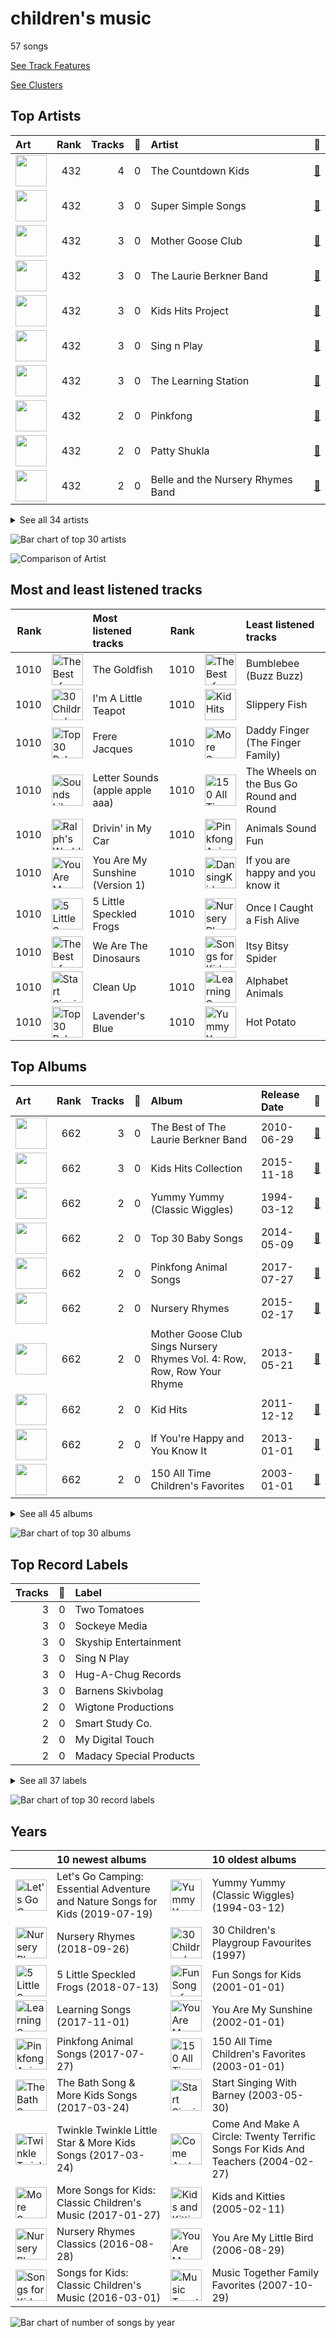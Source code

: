 # children's music

57 songs

[See Track Features](audio_features.md)

[See Clusters](clusters/overview.md)

## Top Artists

| Art | Rank | Tracks | 💚 | Artist | 🔗 |
|:---|---:|---:|---:|:---|:---|
| <img src="https://i.scdn.co/image/ab6761610000e5ebf13231f714ebcea3a7da6743" alt="" width="50" /> | 432 | 4 | 0 | The Countdown Kids | [🔗](https://open.spotify.com/artist/6PZYFmF3PH6cOREAzfXiAL) |
| <img src="https://i.scdn.co/image/ab6761610000e5eb47e877323b9ed3e02aad1499" alt="" width="50" /> | 432 | 3 | 0 | Super Simple Songs | [🔗](https://open.spotify.com/artist/7CdGfkCRgPhElnqy3HPJ4a) |
| <img src="https://i.scdn.co/image/ab6761610000e5eb5f18754304aba19e14838240" alt="" width="50" /> | 432 | 3 | 0 | Mother Goose Club | [🔗](https://open.spotify.com/artist/6h76MLMaPUoWVPC7VnEw86) |
| <img src="https://i.scdn.co/image/ab6761610000e5ebf16b05c7ec0d1f80b3a12bbb" alt="" width="50" /> | 432 | 3 | 0 | The Laurie Berkner Band | [🔗](https://open.spotify.com/artist/6T2pk5T8c4Wi61x1v84sUa) |
| <img src="https://i.scdn.co/image/ab67616d0000b273648517235abb8c05b1b1af3e" alt="" width="50" /> | 432 | 3 | 0 | Kids Hits Project | [🔗](https://open.spotify.com/artist/5crHUpHfUcFlS7t1qVGSRO) |
| <img src="https://i.scdn.co/image/ab6761610000e5eb8efd802ea5fac650f7cce73b" alt="" width="50" /> | 432 | 3 | 0 | Sing n Play | [🔗](https://open.spotify.com/artist/3at1vTRcH8tM7ZmnGXyiZs) |
| <img src="https://i.scdn.co/image/ab6761610000e5eb35a20cc8b2758ad61efd8ac1" alt="" width="50" /> | 432 | 3 | 0 | The Learning Station | [🔗](https://open.spotify.com/artist/0qIXXh38Do2fvBqiUjiHbm) |
| <img src="https://i.scdn.co/image/ab6761610000e5eb730d0b0210405e82447ca082" alt="" width="50" /> | 432 | 2 | 0 | Pinkfong | [🔗](https://open.spotify.com/artist/7cTXfwpe9peK0UE1bZyIWZ) |
| <img src="https://i.scdn.co/image/ab6761610000e5ebb03a003e3ef063229a401923" alt="" width="50" /> | 432 | 2 | 0 | Patty Shukla | [🔗](https://open.spotify.com/artist/6lQcPZtrhQfbSkXafngUYc) |
| <img src="https://i.scdn.co/image/ab67616d0000b273f920b73d9bd1d38284913976" alt="" width="50" /> | 432 | 2 | 0 | Belle and the Nursery Rhymes Band | [🔗](https://open.spotify.com/artist/6YFrVMB5AEMZ2rB3T0wyUQ) |


<details>
<summary>See all 34 artists</summary>

| Art | Rank | Tracks | 💚 | Artist | 🔗 |
|:---|---:|---:|---:|:---|:---|
| <img src="https://i.scdn.co/image/ab6761610000e5ebac90c66e02acbb3bdf697d77" alt="" width="50" /> | 432 | 2 | 0 | Toddler Tunes | [🔗](https://open.spotify.com/artist/3uGrMgq7tseqZq7FCjMGnW) |
| <img src="https://i.scdn.co/image/b027d8ba822958b13a3db04309cbd67a200e391f" alt="" width="50" /> | 432 | 2 | 0 | Elizabeth Mitchell | [🔗](https://open.spotify.com/artist/3gBQ1U5dXpRXS6tlbyNTDM) |
| <img src="https://i.scdn.co/image/ab6761610000e5ebf16f319a168a077b8e1f2311" alt="" width="50" /> | 432 | 2 | 0 | The Wiggles | [🔗](https://open.spotify.com/artist/2JY5qzEozvTdogkDTkkOMf) |
| <img src="https://i.scdn.co/image/ab6761610000e5eb14ed16382b6c781aa0db51bc" alt="" width="50" /> | 432 | 2 | 0 | The Kiboomers | [🔗](https://open.spotify.com/artist/1qKLikeNYpQFSsDAjg7HpI) |
| <img src="https://i.scdn.co/image/ab67616d0000b273753900d289aba6025c30c292" alt="" width="50" /> | 432 | 2 | 0 | Amy Liz | [🔗](https://open.spotify.com/artist/1bguJ0c7PghwoaLvBIVU3A) |
| <img src="https://i.scdn.co/image/ab6761610000e5ebd08402625156913c859f18f6" alt="" width="50" /> | 432 | 1 | 0 | Tinsel Town Kids | [🔗](https://open.spotify.com/artist/7ofMbMyqQ9qMUVoFjY7mYi) |
| <img src="https://i.scdn.co/image/ab6761610000e5eb44ea48e298bc588b4c393c88" alt="" width="50" /> | 432 | 1 | 0 | Pancake Manor | [🔗](https://open.spotify.com/artist/6bwjTCySXPwecMWvs9ce5C) |
| <img src="https://i.scdn.co/image/ab67616d0000b2735bd0232b18b9fa7d22b1c2c2" alt="" width="50" /> | 432 | 1 | 0 | The Jamborees | [🔗](https://open.spotify.com/artist/5fpJ1JmUCDq0xvMuqOoBAo) |
| <img src="https://i.scdn.co/image/ab6761610000e5eb328b7b7a5ae20c67c5bc5b02" alt="" width="50" /> | 432 | 1 | 0 | The Paul O'Brien All Stars Band | [🔗](https://open.spotify.com/artist/4yHvX6BSc9IUxGOQLQdEEl) |
| <img src="https://i.scdn.co/image/ab6761610000e5eb4d2194966bdf641f79a2c1ed" alt="" width="50" /> | 432 | 1 | 0 | Music Together | [🔗](https://open.spotify.com/artist/4tP1lAjaYb9szKruOsoL97) |
| <img src="https://i.scdn.co/image/ab6761610000e5eb9ca4a522f389c9b7e0f6c847" alt="" width="50" /> | 432 | 1 | 0 | Barney | [🔗](https://open.spotify.com/artist/4rB5wLJLaXdMrXaYsOYLmK) |
| <img src="https://i.scdn.co/image/ab6761610000e5eb33097ed4821bef8fc408173b" alt="" width="50" /> | 432 | 1 | 0 | Ralph's World | [🔗](https://open.spotify.com/artist/4qIIexaFmYNueu5mnSQnzU) |
| <img src="https://i.scdn.co/image/ab6761610000e5eb5d759665d86e371bf610743c" alt="" width="50" /> | 432 | 1 | 0 | Kidsongs | [🔗](https://open.spotify.com/artist/4kFnO9EhFN74EK1a2UH5ZW) |
| <img src="https://i.scdn.co/image/ab6761610000e5eb979ec96db4b1cb53d284be2b" alt="" width="50" /> | 432 | 1 | 0 | Barbara Milne | [🔗](https://open.spotify.com/artist/4MQPTZi9TH3JNc6yGnLp6x) |
| <img src="https://i.scdn.co/image/ab6761610000e5eb5534cd5a77e934d57222cdd8" alt="" width="50" /> | 432 | 1 | 0 | Rainbow Songs | [🔗](https://open.spotify.com/artist/40TPC7EFk2MCuSBxvRfCOF) |
| <img src="https://i.scdn.co/image/ab6761610000e5eb0e3621bd37fe8a2be942e904" alt="" width="50" /> | 432 | 1 | 0 | David Landau | [🔗](https://open.spotify.com/artist/2xIaXC0ztnAJkUsZWFVSPV) |
| <img src="https://i.scdn.co/image/ab67616d0000b273d80bd51eba94b296fc693108" alt="" width="50" /> | 432 | 1 | 0 | Denise Gagne | [🔗](https://open.spotify.com/artist/2WEehmCcEKeVZWD6qYkXuk) |
| <img src="https://i.scdn.co/image/ab67616d0000b273f662ae81484b23dabaf67805" alt="" width="50" /> | 432 | 1 | 0 | Muffin Songs | [🔗](https://open.spotify.com/artist/2PHC7cyBiJM9EZ0E8FKcJ4) |
| <img src="https://i.scdn.co/image/ab6761610000e5ebd06a3b87787a0eef6eb3adcb" alt="" width="50" /> | 432 | 1 | 0 | Susan Salidor | [🔗](https://open.spotify.com/artist/1yWG6rEJxrAMdIMhpo4L4C) |
| <img src="https://i.scdn.co/image/ab67616d0000b273600e9f48d05d996532436351" alt="" width="50" /> | 432 | 1 | 0 | DanSingKids | [🔗](https://open.spotify.com/artist/1u3XOsgRlZZM0e9T360uNs) |
| <img src="https://i.scdn.co/image/ab67616d0000b2732996bfa298c918fe241392f5" alt="" width="50" /> | 432 | 1 | 0 | Vicky Arlidge | [🔗](https://open.spotify.com/artist/1t8gwZFUoJEM9nhSJxT7ks) |
| <img src="https://i.scdn.co/image/ab6761610000e5eba702cac685e2e0433fb884c8" alt="" width="50" /> | 432 | 1 | 0 | Nursery Rhymes Band | [🔗](https://open.spotify.com/artist/1hhxuU75sJtitW71UWiCAP) |
| <img src="https://i.scdn.co/image/ab6761610000e5ebf54ff9f31e7686f6683c4f62" alt="" width="50" /> | 432 | 1 | 0 | Bounce Patrol | [🔗](https://open.spotify.com/artist/1S9SPfRo9eyxOcyfUGC2Tm) |
| <img src="https://i.scdn.co/image/ab6761610000e5ebfe5fe89a93c9592b4c85d6f5" alt="" width="50" /> | 432 | 1 | 0 | Little Baby Bum Nursery Rhyme Friends | [🔗](https://open.spotify.com/artist/0lFDQOEK5OwsyPXb1aWJzY) |

</details>


![Bar chart of top 30 artists](../../images/genres/children_s_music/artists.png)

![Comparison of Artist](../../images/genres/children_s_music/artists_comparison.png)
## Most and least listened tracks
| Rank | ​ | Most listened tracks | Rank | ​​ | Least listened tracks |
|---:|:---|:---|---:|:---|:---|
| 1010 | <img src="https://i.scdn.co/image/ab67616d0000b27315da17f21f746eefc8c7265b" alt="The Best of The Laurie Berkner Band" width="50" /> | The Goldfish | 1010 | <img src="https://i.scdn.co/image/ab67616d0000b27315da17f21f746eefc8c7265b" alt="The Best of The Laurie Berkner Band" width="50" /> | Bumblebee (Buzz Buzz) |
| 1010 | <img src="https://i.scdn.co/image/ab67616d0000b273ee857d39aa55c1a3123848e9" alt="30 Children&#x27;s Playgroup Favourites" width="50" /> | I'm A Little Teapot | 1010 | <img src="https://i.scdn.co/image/ab67616d0000b273753900d289aba6025c30c292" alt="Kid Hits" width="50" /> | Slippery Fish |
| 1010 | <img src="https://i.scdn.co/image/ab67616d0000b2734272f7b7128452832df8ff94" alt="Top 30 Baby Songs" width="50" /> | Frere Jacques | 1010 | <img src="https://i.scdn.co/image/ab67616d0000b2730143fb7ea0ba17925f883503" alt="More Songs for Kids: Classic Children&#x27;s Music" width="50" /> | Daddy Finger (The Finger Family) |
| 1010 | <img src="https://i.scdn.co/image/ab67616d0000b273024d2a8b825e7bac9aeb460c" alt="Sounds Like Fun by Barbara Milne" width="50" /> | Letter Sounds (apple apple aaa) | 1010 | <img src="https://i.scdn.co/image/ab67616d0000b273ab33167ebb1f8eb3d6ec6ed5" alt="150 All Time Children&#x27;s Favorites" width="50" /> | The Wheels on the Bus Go Round and Round |
| 1010 | <img src="https://i.scdn.co/image/ab67616d0000b273240bd30355c4a91793e81f49" alt="Ralph&#x27;s World" width="50" /> | Drivin' in My Car | 1010 | <img src="https://i.scdn.co/image/ab67616d0000b27311723f2867f29b2134ae47e4" alt="Pinkfong Animal Songs" width="50" /> | Animals Sound Fun |
| 1010 | <img src="https://i.scdn.co/image/ab67616d0000b273ff067d4d02fbe43bfc0a0a97" alt="You Are My Sunshine" width="50" /> | You Are My Sunshine (Version 1) | 1010 | <img src="https://i.scdn.co/image/ab67616d0000b2736d6b079c576fa1983dc3abb9" alt="DansingKids: Growing through music" width="50" /> | If you are happy and you know it |
| 1010 | <img src="https://i.scdn.co/image/ab67616d0000b273f3ae6eda125e71a5c6ee0b7e" alt="5 Little Speckled Frogs" width="50" /> | 5 Little Speckled Frogs | 1010 | <img src="https://i.scdn.co/image/ab67616d0000b273f920b73d9bd1d38284913976" alt="Nursery Rhymes" width="50" /> | Once I Caught a Fish Alive |
| 1010 | <img src="https://i.scdn.co/image/ab67616d0000b27315da17f21f746eefc8c7265b" alt="The Best of The Laurie Berkner Band" width="50" /> | We Are The Dinosaurs | 1010 | <img src="https://i.scdn.co/image/ab67616d0000b273691e5a79e20bc44553592107" alt="Songs for Kids: Classic Children&#x27;s Music" width="50" /> | Itsy Bitsy Spider |
| 1010 | <img src="https://i.scdn.co/image/ab67616d0000b273ca406921b7c1229dc1552d6b" alt="Start Singing With Barney" width="50" /> | Clean Up | 1010 | <img src="https://i.scdn.co/image/ab67616d0000b273f105cfb5b340382f74ea7099" alt="Learning Songs" width="50" /> | Alphabet Animals |
| 1010 | <img src="https://i.scdn.co/image/ab67616d0000b2734272f7b7128452832df8ff94" alt="Top 30 Baby Songs" width="50" /> | Lavender's Blue | 1010 | <img src="https://i.scdn.co/image/ab67616d0000b273687e08fc0fdf2e7a72d53db8" alt="Yummy Yummy (Classic Wiggles)" width="50" /> | Hot Potato |

## Top Albums

| Art | Rank | Tracks | 💚 | Album | Release Date | 🔗 |
|:---|---:|---:|---:|:---|:---|:---|
| <img src="https://i.scdn.co/image/ab67616d0000b27315da17f21f746eefc8c7265b" alt="" width="50" /> | 662 | 3 | 0 | The Best of The Laurie Berkner Band | 2010-06-29 | [🔗](https://open.spotify.com/album/7elEglYu8DF6c62vrwQNHB) |
| <img src="https://i.scdn.co/image/ab67616d0000b273648517235abb8c05b1b1af3e" alt="" width="50" /> | 662 | 3 | 0 | Kids Hits Collection | 2015-11-18 | [🔗](https://open.spotify.com/album/7FSFdyif4fkGcZlvx7VrRx) |
| <img src="https://i.scdn.co/image/ab67616d0000b273687e08fc0fdf2e7a72d53db8" alt="" width="50" /> | 662 | 2 | 0 | Yummy Yummy (Classic Wiggles) | 1994-03-12 | [🔗](https://open.spotify.com/album/2rLBCRdpYyPeCpm5hYrWtt) |
| <img src="https://i.scdn.co/image/ab67616d0000b2734272f7b7128452832df8ff94" alt="" width="50" /> | 662 | 2 | 0 | Top 30 Baby Songs | 2014-05-09 | [🔗](https://open.spotify.com/album/5Obb6WdYPpNErfM33fcrn0) |
| <img src="https://i.scdn.co/image/ab67616d0000b27311723f2867f29b2134ae47e4" alt="" width="50" /> | 662 | 2 | 0 | Pinkfong Animal Songs | 2017-07-27 | [🔗](https://open.spotify.com/album/1S7mumn7D4riEX2gVWYgPO) |
| <img src="https://i.scdn.co/image/ab67616d0000b273f920b73d9bd1d38284913976" alt="" width="50" /> | 662 | 2 | 0 | Nursery Rhymes | 2015-02-17 | [🔗](https://open.spotify.com/album/4xIdNaRkdvnnRa0EdvMiQ0) |
| <img src="https://i.scdn.co/image/ab67616d0000b273f73e9ac8e2bfcd29de478a5b" alt="" width="50" /> | 662 | 2 | 0 | Mother Goose Club Sings Nursery Rhymes Vol. 4: Row, Row, Row Your Rhyme | 2013-05-21 | [🔗](https://open.spotify.com/album/1j268hisybBFDdSwuYbD30) |
| <img src="https://i.scdn.co/image/ab67616d0000b273753900d289aba6025c30c292" alt="" width="50" /> | 662 | 2 | 0 | Kid Hits | 2011-12-12 | [🔗](https://open.spotify.com/album/3eEFhktny6sy2XXwxp1pZJ) |
| <img src="https://i.scdn.co/image/ab67616d0000b273d43d503db3d6dd15127b403a" alt="" width="50" /> | 662 | 2 | 0 | If You're Happy and You Know It | 2013-01-01 | [🔗](https://open.spotify.com/album/4ifLp9U7X5BLo1HowExGss) |
| <img src="https://i.scdn.co/image/ab67616d0000b273ab33167ebb1f8eb3d6ec6ed5" alt="" width="50" /> | 662 | 2 | 0 | 150 All Time Children's Favorites | 2003-01-01 | [🔗](https://open.spotify.com/album/2LNPciMcwVbgqHsP4FRj6v) |


<details>
<summary>See all 45 albums</summary>

| Art | Rank | Tracks | 💚 | Album | Release Date | 🔗 |
|:---|---:|---:|---:|:---|:---|:---|
| <img src="https://i.scdn.co/image/ab67616d0000b273ff067d4d02fbe43bfc0a0a97" alt="" width="50" /> | 662 | 1 | 0 | You Are My Sunshine | 2002-01-01 | [🔗](https://open.spotify.com/album/7jxHX5gjHedHa2vTAZSPfY) |
| <img src="https://i.scdn.co/image/ab67616d0000b2732e98ac353bde1480e5be8721" alt="" width="50" /> | 662 | 1 | 0 | You Are My Little Bird | 2006-08-29 | [🔗](https://open.spotify.com/album/4GYfEguWQPqdBpFO1XC1eB) |
| <img src="https://i.scdn.co/image/ab67616d0000b27340d558d041fba6cb638f2da7" alt="" width="50" /> | 662 | 1 | 0 | Wiggle It! | 2013-05-31 | [🔗](https://open.spotify.com/album/6Ir95G9kmDceHbOPeZUM9U) |
| <img src="https://i.scdn.co/image/ab67616d0000b273c1efa5760220407addd0efa9" alt="" width="50" /> | 662 | 1 | 0 | When You Are One! | 2012-10-22 | [🔗](https://open.spotify.com/album/4r4L2MZb1SaAkb52YNxDPn) |
| <img src="https://i.scdn.co/image/ab67616d0000b2734062dcfa17a0b15cdbfc9d50" alt="" width="50" /> | 662 | 1 | 0 | Twinkle Twinkle Little Star & More Kids Songs | 2017-03-24 | [🔗](https://open.spotify.com/album/5x1G4XCXE1i9021srH6cQg) |
| <img src="https://i.scdn.co/image/ab67616d0000b2735bd0232b18b9fa7d22b1c2c2" alt="" width="50" /> | 662 | 1 | 0 | The Wheels On the Bus | 2011-07-01 | [🔗](https://open.spotify.com/album/1iuZ8H27OlJPyjnQXaUftG) |
| <img src="https://i.scdn.co/image/ab67616d0000b273911ba2a1e180664986182723" alt="" width="50" /> | 662 | 1 | 0 | The Chicken Dance and Other Silly Songs | 2013-01-01 | [🔗](https://open.spotify.com/album/6uDInUcLuJElPuuW5kAKtZ) |
| <img src="https://i.scdn.co/image/ab67616d0000b273aa654810aef743421cf9946c" alt="" width="50" /> | 662 | 1 | 0 | The Bath Song & More Kids Songs | 2017-03-24 | [🔗](https://open.spotify.com/album/5NCGJqs3KjGNEvSFwsfmYn) |
| <img src="https://i.scdn.co/image/ab67616d0000b273ca406921b7c1229dc1552d6b" alt="" width="50" /> | 662 | 1 | 0 | Start Singing With Barney | 2003-05-30 | [🔗](https://open.spotify.com/album/7v0TluAW6ljW8xzgQP0yyK) |
| <img src="https://i.scdn.co/image/ab67616d0000b273024d2a8b825e7bac9aeb460c" alt="" width="50" /> | 662 | 1 | 0 | Sounds Like Fun by Barbara Milne | 2010-08-17 | [🔗](https://open.spotify.com/album/47sxgesT4JUa5XH9GXHoQ6) |
| <img src="https://i.scdn.co/image/ab67616d0000b273691e5a79e20bc44553592107" alt="" width="50" /> | 662 | 1 | 0 | Songs for Kids: Classic Children's Music | 2016-03-01 | [🔗](https://open.spotify.com/album/1UQoOLZVLfq3Gbkz5Gca7I) |
| <img src="https://i.scdn.co/image/ab67616d0000b27345cd578c273e270366963a6e" alt="" width="50" /> | 662 | 1 | 0 | Sing and Learn, Vol. 2 - A Collection of Action Songs to Help Little Ones Learn and Develop | 2011-12-01 | [🔗](https://open.spotify.com/album/1Rg9m2xpwB2zrsOPyCXEOG) |
| <img src="https://i.scdn.co/image/ab67616d0000b273240bd30355c4a91793e81f49" alt="" width="50" /> | 662 | 1 | 0 | Ralph's World | 2015-07-06 | [🔗](https://open.spotify.com/album/5wKoYzvE2R6xGvbw5tkWQa) |
| <img src="https://i.scdn.co/image/ab67616d0000b2737f8ef33b4311e70bc35f958f" alt="" width="50" /> | 662 | 1 | 0 | Play with Me, Sing Along! | 2012-10-12 | [🔗](https://open.spotify.com/album/0PGKxxYVEpD1jSlr3ipoPZ) |
| <img src="https://i.scdn.co/image/ab67616d0000b273fb74f3884c23a8bf60b73ac9" alt="" width="50" /> | 662 | 1 | 0 | Pancake Manor | 2012-09-11 | [🔗](https://open.spotify.com/album/6SCnHCUmOHe77UlUouWyrO) |
| <img src="https://i.scdn.co/image/ab67616d0000b2732d59acad67465ad6de01a769" alt="" width="50" /> | 662 | 1 | 0 | Nursery Rhymes Classics | 2016-08-28 | [🔗](https://open.spotify.com/album/72vvkjRrkR6mmvGppIwxGV) |
| <img src="https://i.scdn.co/image/ab67616d0000b27335c275e7147f442294d69969" alt="" width="50" /> | 662 | 1 | 0 | Nursery Rhymes | 2018-09-26 | [🔗](https://open.spotify.com/album/0h027UmMZqwOB0z8S9LUb1) |
| <img src="https://i.scdn.co/image/ab67616d0000b273d80bd51eba94b296fc693108" alt="" width="50" /> | 662 | 1 | 0 | Musicplay Grade 1 Greatest Hits (Part 2) | 2011-06-17 | [🔗](https://open.spotify.com/album/4hUcJPkR7ClP5NgVAhmqeE) |
| <img src="https://i.scdn.co/image/ab67616d0000b273c0dbda78591899579d2c9f7c" alt="" width="50" /> | 662 | 1 | 0 | Music Together Family Favorites | 2007-10-29 | [🔗](https://open.spotify.com/album/5j4KKoFx43COarCFybOCpJ) |
| <img src="https://i.scdn.co/image/ab67616d0000b27337cf28b84d76e1a84624ce1c" alt="" width="50" /> | 662 | 1 | 0 | Mother Goose Club Sings Nursery Rhymes Vol. 1 | 2011-04-28 | [🔗](https://open.spotify.com/album/79hTHRJbDctpb2CfjHRoGQ) |
| <img src="https://i.scdn.co/image/ab67616d0000b2730143fb7ea0ba17925f883503" alt="" width="50" /> | 662 | 1 | 0 | More Songs for Kids: Classic Children's Music | 2017-01-27 | [🔗](https://open.spotify.com/album/5e8l68LDHcqtFTDLTlp6ZT) |
| <img src="https://i.scdn.co/image/ab67616d0000b273b23599e63d5ae792bb132085" alt="" width="50" /> | 662 | 1 | 0 | Let's Go Camping: Essential Adventure and Nature Songs for Kids | 2019-07-19 | [🔗](https://open.spotify.com/album/5tLdZ6dBVyHDym69u0cKWy) |
| <img src="https://i.scdn.co/image/ab67616d0000b273f105cfb5b340382f74ea7099" alt="" width="50" /> | 662 | 1 | 0 | Learning Songs | 2017-11-01 | [🔗](https://open.spotify.com/album/3jMQX3qGGQO2AOoocpdoaG) |
| <img src="https://i.scdn.co/image/ab67616d0000b27373faccd9bf217d899d34a273" alt="" width="50" /> | 662 | 1 | 0 | Kidsongs: The 50 Greatest Animal Songs | 2011-08-31 | [🔗](https://open.spotify.com/album/34agSIEz7EoBr7SskOn1Ba) |
| <img src="https://i.scdn.co/image/ab67616d0000b2739f7097aa78c89e51421d88bd" alt="" width="50" /> | 662 | 1 | 0 | Kids and Kitties | 2005-02-11 | [🔗](https://open.spotify.com/album/5dO917ENOex3W1RnneH0wv) |
| <img src="https://i.scdn.co/image/ab67616d0000b273a6079f689f4f8f2dae7e1b4a" alt="" width="50" /> | 662 | 1 | 0 | Fun Songs for Kids | 2001-01-01 | [🔗](https://open.spotify.com/album/3l5NKqOZFYoXX357okAjBh) |
| <img src="https://i.scdn.co/image/ab67616d0000b2736d6b079c576fa1983dc3abb9" alt="" width="50" /> | 662 | 1 | 0 | DansingKids: Growing through music | 2014-12-01 | [🔗](https://open.spotify.com/album/4NZFHJIORiv7aY565QWAKO) |
| <img src="https://i.scdn.co/image/ab67616d0000b273ee6413ab6464ecc3ad88429b" alt="" width="50" /> | 662 | 1 | 0 | Come And Make A Circle: Twenty Terrific Songs For Kids And Teachers | 2004-02-27 | [🔗](https://open.spotify.com/album/0dYxuXTk8vHeGRvOkLbkHm) |
| <img src="https://i.scdn.co/image/ab67616d0000b273bbc2c30740cdaf0f294a786f" alt="" width="50" /> | 662 | 1 | 0 | Abc Phonics Song | 2012-09-03 | [🔗](https://open.spotify.com/album/4cNNe5IYhsrsio1Xh9jEVN) |
| <img src="https://i.scdn.co/image/ab67616d0000b273f662ae81484b23dabaf67805" alt="" width="50" /> | 662 | 1 | 0 | 70 Best Kids Songs with Muffin Songs | 2015-10-12 | [🔗](https://open.spotify.com/album/37BC0FprChk9gFvr2RBw5d) |
| <img src="https://i.scdn.co/image/ab67616d0000b273c0d5da197b57538b8e8f8f2c" alt="" width="50" /> | 662 | 1 | 0 | 7 Days of the Week | 2012-01-21 | [🔗](https://open.spotify.com/album/2FfXj8H2lGXuVpYeQg08xL) |
| <img src="https://i.scdn.co/image/ab67616d0000b273f3ae6eda125e71a5c6ee0b7e" alt="" width="50" /> | 662 | 1 | 0 | 5 Little Speckled Frogs | 2018-07-13 | [🔗](https://open.spotify.com/album/4trylpAhbmQ36mC74ccQEJ) |
| <img src="https://i.scdn.co/image/ab67616d0000b2739bff255e256fa9396b1e3ffb" alt="" width="50" /> | 662 | 1 | 0 | 5 Little Ducks | 2012-01-22 | [🔗](https://open.spotify.com/album/2Joy9acQCtY5JeU9WyiQia) |
| <img src="https://i.scdn.co/image/ab67616d0000b2733965b3d687598be07ada78a5" alt="" width="50" /> | 662 | 1 | 0 | 30 Pre-School Kid Songs - Fun and Silly | 2014 | [🔗](https://open.spotify.com/album/4w9fHZXXLJKoBO55vhTLg8) |
| <img src="https://i.scdn.co/image/ab67616d0000b273ee857d39aa55c1a3123848e9" alt="" width="50" /> | 662 | 1 | 0 | 30 Children's Playgroup Favourites | 1997 | [🔗](https://open.spotify.com/album/5vQmTO1D45DMUfSR3wOh1B) |

</details>


![Bar chart of top 30 albums](../../images/genres/children_s_music/albums.png)

## Top Record Labels

| Tracks | 💚 | Label |
|---:|---:|:---|
| 3 | 0 | Two Tomatoes |
| 3 | 0 | Sockeye Media |
| 3 | 0 | Skyship Entertainment |
| 3 | 0 | Sing N Play |
| 3 | 0 | Hug-A-Chug Records |
| 3 | 0 | Barnens Skivbolag |
| 2 | 0 | Wigtone Productions |
| 2 | 0 | Smart Study Co. |
| 2 | 0 | My Digital Touch |
| 2 | 0 | Madacy Special Products |


<details>
<summary>See all 37 labels</summary>

| Tracks | 💚 | Label |
|---:|---:|:---|
| 2 | 0 | Lindstein Music |
| 2 | 0 | Kiboomu |
| 2 | 0 | [Australian Broadcasting Corp (ABC)](../../labels/australian_broadcasting_corp_(abc)/overview.md) |
| 2 | 0 | 568073 Records DK2 |
| 1 | 0 | Waterdog Records |
| 1 | 0 | Vicky Arlidge |
| 1 | 0 | Vex |
| 1 | 0 | Together Again Video Productions |
| 1 | 0 | Tinsel Town Records |
| 1 | 0 | Themes & Variations |
| 1 | 0 | Susan Salidor |
| 1 | 0 | Smithsonian Folkways Recordings |
| 1 | 0 | Rainbow Songs Inc. |
| 1 | 0 | Pancake Manor |
| 1 | 0 | Music Together® |
| 1 | 0 | Muffin Songs |
| 1 | 0 | Moonbug Entertainment |
| 1 | 0 | Madacy Kids |
| 1 | 0 | Little Bird Records |
| 1 | 0 | Jumping Jack |
| 1 | 0 | HIT Entertainment |
| 1 | 0 | Dockland Music |
| 1 | 0 | David Landau |
| 1 | 0 | DansingKids |
| 1 | 0 | Bounce Patrol |
| 1 | 0 | Billboard Studio |
| 1 | 0 | Barbara Milne |

</details>


![Bar chart of top 30 record labels](../../images/genres/children_s_music/labels.png)

## Years

| ​ | 10 newest albums | ​​ | 10 oldest albums |
|:---|:---|:---|:---|
| <img src="https://i.scdn.co/image/ab67616d0000b273b23599e63d5ae792bb132085" alt="Let&#x27;s Go Camping: Essential Adventure and Nature Songs for Kids" width="50" /> | Let's Go Camping: Essential Adventure and Nature Songs for Kids (2019-07-19) | <img src="https://i.scdn.co/image/ab67616d0000b273687e08fc0fdf2e7a72d53db8" alt="Yummy Yummy (Classic Wiggles)" width="50" /> | Yummy Yummy (Classic Wiggles) (1994-03-12) |
| <img src="https://i.scdn.co/image/ab67616d0000b27335c275e7147f442294d69969" alt="Nursery Rhymes" width="50" /> | Nursery Rhymes (2018-09-26) | <img src="https://i.scdn.co/image/ab67616d0000b273ee857d39aa55c1a3123848e9" alt="30 Children&#x27;s Playgroup Favourites" width="50" /> | 30 Children's Playgroup Favourites (1997) |
| <img src="https://i.scdn.co/image/ab67616d0000b273f3ae6eda125e71a5c6ee0b7e" alt="5 Little Speckled Frogs" width="50" /> | 5 Little Speckled Frogs (2018-07-13) | <img src="https://i.scdn.co/image/ab67616d0000b273a6079f689f4f8f2dae7e1b4a" alt="Fun Songs for Kids" width="50" /> | Fun Songs for Kids (2001-01-01) |
| <img src="https://i.scdn.co/image/ab67616d0000b273f105cfb5b340382f74ea7099" alt="Learning Songs" width="50" /> | Learning Songs (2017-11-01) | <img src="https://i.scdn.co/image/ab67616d0000b273ff067d4d02fbe43bfc0a0a97" alt="You Are My Sunshine" width="50" /> | You Are My Sunshine (2002-01-01) |
| <img src="https://i.scdn.co/image/ab67616d0000b27311723f2867f29b2134ae47e4" alt="Pinkfong Animal Songs" width="50" /> | Pinkfong Animal Songs (2017-07-27) | <img src="https://i.scdn.co/image/ab67616d0000b273ab33167ebb1f8eb3d6ec6ed5" alt="150 All Time Children&#x27;s Favorites" width="50" /> | 150 All Time Children's Favorites (2003-01-01) |
| <img src="https://i.scdn.co/image/ab67616d0000b273aa654810aef743421cf9946c" alt="The Bath Song &amp; More Kids Songs" width="50" /> | The Bath Song & More Kids Songs (2017-03-24) | <img src="https://i.scdn.co/image/ab67616d0000b273ca406921b7c1229dc1552d6b" alt="Start Singing With Barney" width="50" /> | Start Singing With Barney (2003-05-30) |
| <img src="https://i.scdn.co/image/ab67616d0000b2734062dcfa17a0b15cdbfc9d50" alt="Twinkle Twinkle Little Star &amp; More Kids Songs" width="50" /> | Twinkle Twinkle Little Star & More Kids Songs (2017-03-24) | <img src="https://i.scdn.co/image/ab67616d0000b273ee6413ab6464ecc3ad88429b" alt="Come And Make A Circle: Twenty Terrific Songs For Kids And Teachers" width="50" /> | Come And Make A Circle: Twenty Terrific Songs For Kids And Teachers (2004-02-27) |
| <img src="https://i.scdn.co/image/ab67616d0000b2730143fb7ea0ba17925f883503" alt="More Songs for Kids: Classic Children&#x27;s Music" width="50" /> | More Songs for Kids: Classic Children's Music (2017-01-27) | <img src="https://i.scdn.co/image/ab67616d0000b2739f7097aa78c89e51421d88bd" alt="Kids and Kitties" width="50" /> | Kids and Kitties (2005-02-11) |
| <img src="https://i.scdn.co/image/ab67616d0000b2732d59acad67465ad6de01a769" alt="Nursery Rhymes Classics" width="50" /> | Nursery Rhymes Classics (2016-08-28) | <img src="https://i.scdn.co/image/ab67616d0000b2732e98ac353bde1480e5be8721" alt="You Are My Little Bird" width="50" /> | You Are My Little Bird (2006-08-29) |
| <img src="https://i.scdn.co/image/ab67616d0000b273691e5a79e20bc44553592107" alt="Songs for Kids: Classic Children&#x27;s Music" width="50" /> | Songs for Kids: Classic Children's Music (2016-03-01) | <img src="https://i.scdn.co/image/ab67616d0000b273c0dbda78591899579d2c9f7c" alt="Music Together Family Favorites" width="50" /> | Music Together Family Favorites (2007-10-29) |

![Bar chart of number of songs by year](../../images/genres/children_s_music/years.png)